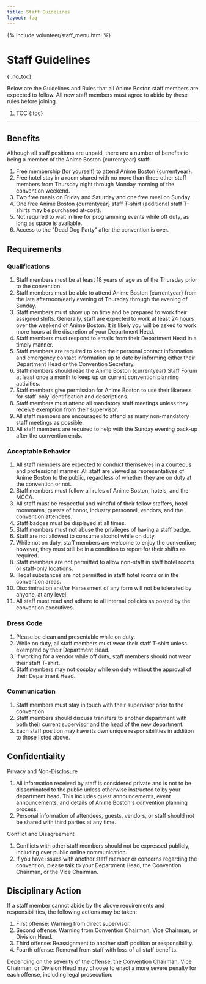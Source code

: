 ```yaml
---
title: Staff Guidelines
layout: faq
---
```

{% include volunteer/staff_menu.html %}

# Staff Guidelines
{:.no_toc}

Below are the Guidelines and Rules that all Anime Boston staff members are expected to follow. All new staff members must agree to abide by these rules before joining.

1. TOC
{:toc}

---

## Benefits
Although all staff positions are unpaid, there are a number of benefits to being a member of the Anime Boston {currentyear} staff:
1. Free membership (for yourself) to attend Anime Boston {currentyear}.
2. Free hotel stay in a room shared with no more than three other staff members from Thursday night through Monday morning of the convention weekend.
3. Two free meals on Friday and Saturday and one free meal on Sunday.
4. One free Anime Boston {currentyear} staff T-shirt (additional staff T-shirts may be purchased at-cost).
5. Not required to wait in line for programming events while off duty, as long as space is available.
6. Access to the "Dead Dog Party" after the convention is over.

## Requirements

### Qualifications
1. Staff members must be at least 18 years of age as of the Thursday prior to the convention.
2. Staff members must be able to attend Anime Boston {currentyear} from the late afternoon/early evening of Thursday through the evening of Sunday.
3. Staff members must show up on time and be prepared to work their assigned shifts. Generally, staff are expected to work at least 24 hours over the weekend of Anime Boston. It is likely you will be asked to work more hours at the discretion of your Department Head.
4. Staff members must respond to emails from their Department Head in a timely manner.
5. Staff members are required to keep their personal contact information and emergency contact information up to date by informing either their Department Head or the Convention Secretary.
6. Staff members should read the Anime Boston {currentyear} Staff Forum at least once a month to keep up on current convention planning activities.
7. Staff members give permission for Anime Boston to use their likeness for staff-only identification and descriptions.
8. Staff members must attend all mandatory staff meetings unless they receive exemption from their supervisor.
9. All staff members are encouraged to attend as many non-mandatory staff meetings as possible.
10. All staff members are required to help with the Sunday evening pack-up after the convention ends.

### Acceptable Behavior
1. All staff members are expected to conduct themselves in a courteous and professional manner. All staff are viewed as representatives of Anime Boston to the public, regardless of whether they are on duty at the convention or not.
2. Staff members must follow all rules of Anime Boston, hotels, and the MCCA.
3. All staff must be respectful and mindful of their fellow staffers, hotel roommates, guests of honor, industry personnel, vendors, and the convention attendees.
4. Staff badges must be displayed at all times.
5. Staff members must not abuse the privileges of having a staff badge.
6. Staff are not allowed to consume alcohol while on duty.
7. While not on duty, staff members are welcome to enjoy the convention;  however, they must still be in a condition to report for their shifts as required.
8. Staff members are not permitted to allow non-staff in staff hotel rooms or staff-only locations.
9. Illegal substances are not permitted in staff hotel rooms or in the convention areas.
10. Discrimination and/or Harassment of any form will not be tolerated by anyone, at any level.
11. All staff must read and adhere to all internal policies as posted by the convention executives.

### Dress Code
1. Please be clean and presentable while on duty.
2. While on duty, all staff members must wear their staff T-shirt unless exempted by their Department Head.
3. If working for a vendor while off duty, staff members should not wear their staff T-shirt.
4. Staff members may not cosplay while on duty without the approval of their Department Head.

### Communication
1. Staff members must stay in touch with their supervisor prior to the convention.
2. Staff members should discuss transfers to another department with both their current supervisor and the head of the new department.
3. Each staff position may have its own unique responsibilities in addition to those listed above.

## Confidentiality
Privacy and Non-Disclosure
1. All information received by staff is considered private and is not to be disseminated to the public unless otherwise instructed to by your department head. This includes guest announcements, event announcements, and details of Anime Boston's convention planning process.
2. Personal information of attendees, guests, vendors, or staff should not be shared with third parties at any time.

Conflict and Disagreement
1. Conflicts with other staff members should not be expressed publicly, including over public online communication.
2. If you have issues with another staff member or concerns regarding the convention, please talk to your Department Head, the Convention Chairman, or the Vice Chairman.

## Disciplinary Action
If a staff member cannot abide by the above requirements and responsibilities, the following actions may be taken:
1. First offense: Warning from direct supervisor.
2. Second offense: Warning from Convention Chairman, Vice Chairman, or Division Head.
3. Third offense: Reassignment to another staff position or responsibility.
4. Fourth offense: Removal from staff with loss of all staff benefits.

Depending on the severity of the offense, the Convention Chairman, Vice Chairman, or Division Head may choose to enact a more severe penalty for each offense, including legal prosecution.

